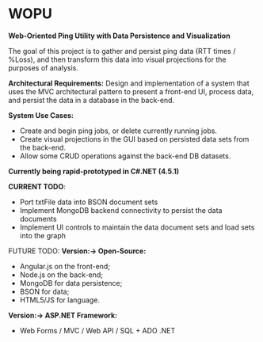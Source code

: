 # WOPU
**Web-Oriented Ping Utility with Data Persistence and Visualization**

The goal of this project is to gather and persist ping data (RTT times / %Loss), and then transform this data into visual projections for the purposes of analysis.

**Architectural Requirements:**
Design and implementation of a system that uses the MVC architectural pattern to present a front-end UI, process data, and persist the data in a database in the back-end.

**System Use Cases:**
- Create and begin ping jobs, or delete currently running jobs.
- Create visual projections in the GUI based on persisted data sets from the back-end.
- Allow some CRUD operations against the back-end DB datasets.

**Currently being rapid-prototyped in C#.NET (4.5.1)**

**CURRENT TODO**:
- Port txtFile data into BSON document sets
- Implement MongoDB backend connectivity to persist the data documents
- Implement UI controls to maintain the data document sets and load sets into the graph



FUTURE TODO:
**Version:-> Open-Source:**
- Angular.js on the front-end;
- Node.js on the back-end;
- MongoDB for data persistence;
- BSON for data;
- HTML5/JS for language.

**Version:-> ASP.NET Framework:**
- Web Forms / MVC / Web API / SQL + ADO .NET

